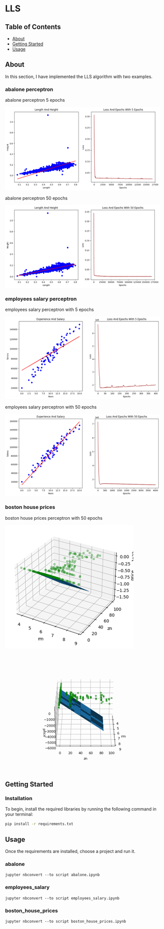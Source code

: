 # LLS

## Table of Contents

- [About](#about)
- [Getting Started](#getting-started)
- [Usage](#usage)

## About <a name="about"></a>

In this section, I have implemented the LLS algorithm with two examples.

### abalone perceptron

abalone perceptron 5 epochs

![abalone perceptron 5 epochs](output/length_height_5_epochs.png)

abalone perceptron 50 epochs

![abalone perceptron 50 epochs](output/length_height_50_epochs.png)

### employees salary perceptron

employees salary perceptron with 5 epochs

![employees salary 5 epochs](output/experience_salary_5_epochs.png)

employees salary perceptron with 50 epochs

![employees salary 50 epochs](output/experience_salary_50_epochs.png)

### boston house prices

boston house prices perceptron with 50 epochs

![boston house prices 50 epochs](output/bostion_perceptron.png)

![boston house prices 50 epochs](output/bostion_perceptron.gif)

## Getting Started <a name="getting-started"></a>

### Installation

To begin, install the required libraries by running the following command in your terminal:

```bash
pip install -r requirements.txt
```

## Usage <a name = "usage"></a>

Once the requirements are installed, choose a project and run it.

### abalone

``` terminal
jupyter nbconvert --to script abalone.ipynb
```

### employees_salary

``` terminal
jupyter nbconvert --to script employees_salary.ipynb
```

### boston_house_prices

``` terminal
jupyter nbconvert --to script boston_house_prices.ipynb
```
